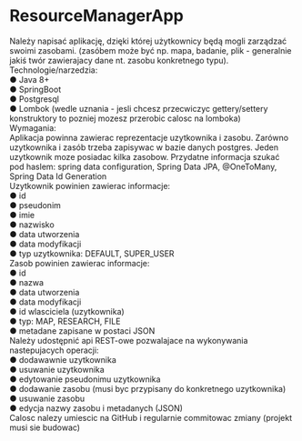 # ResourceManagerApp

Należy napisać aplikację, dzięki której użytkownicy będą mogli zarządzać swoimi zasobami.
(zasóbem może być np. mapa, badanie, plik - generalnie jakiś twór zawierajacy dane nt. zasobu
konkretnego typu).<br />
Technologie/narzedzia:<br />
● Java 8+<br />
● SpringBoot<br />
● Postgresql<br />
● Lombok (wedle uznania - jesli chcesz przecwiczyc gettery/settery konstruktory to pozniej
mozesz przerobic calosc na lomboka)<br />
Wymagania:<br />
Aplikacja powinna zawierac reprezentacje uzytkownika i zasobu. Zarówno uzytkownika i zasób trzeba
zapisywac w bazie danych postgres. Jeden uzytkownik moze posiadac kilka zasobow.
Przydatne informacja szukać pod haslem: spring data configuration, Spring Data JPA,
@OneToMany, Spring Data Id Generation<br />
Uzytkownik powinien zawierac informacje:<br />
● id<br />
● pseudonim<br />
● imie<br />
● nazwisko<br />
● data utworzenia<br />
● data modyfikacji<br />
● typ uzytkownika: DEFAULT, SUPER_USER<br />
Zasob powinien zawierac informacje:<br />
● id<br />
● nazwa<br />
● data utworzenia<br />
● data modyfikacji<br />
● id wlasciciela (uzytkownika)<br />
● typ: MAP, RESEARCH, FILE<br />
● metadane zapisane w postaci JSON<br />
Należy udostępnić api REST-owe pozwalajace na wykonywania nastepujacych operacji:<br />
● dodawawnie uzytkownika<br />
● usuwanie uzytkownika<br />
● edytowanie pseudonimu uzytkownika<br />
● dodawanie zasobu (musi byc przypisany do konkretnego uzytkownika)<br />
● usuwanie zasobu<br />
● edycja nazwy zasobu i metadanych (JSON)<br />
Calosc nalezy umiescic na GitHub i regularnie commitowac zmiany (projekt musi sie budowac)